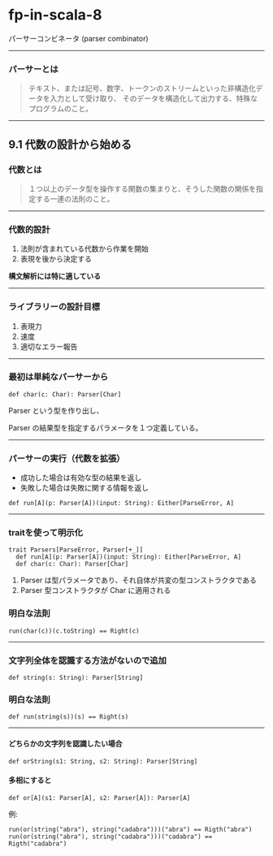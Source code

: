 # fp-in-scala-8

パーサーコンビネータ
(parser combinator)

---

### パーサーとは

> テキスト、または記号、数字、トークンのストリームといった非構造化データを入力として受け取り、
そのデータを構造化して出力する、特殊なプログラムのこと。

---

## 9.1 代数の設計から始める

### 代数とは

> １つ以上のデータ型を操作する関数の集まりと、そうした関数の関係を指定する一連の法則のこと。

---

### 代数的設計

1. 法則が含まれている代数から作業を開始
2. 表現を後から決定する


**構文解析には特に適している**

---

### ライブラリーの設計目標

1. 表現力
2. 速度
3. 適切なエラー報告

---

### 最初は単純なパーサーから

```
def char(c: Char): Parser[Char]

```

Parser という型を作り出し、

Parser の結果型を指定するパラメータを１つ定義している。

---

### パーサーの実行（代数を拡張）

* 成功した場合は有効な型の結果を返し
* 失敗した場合は失敗に関する情報を返し


```
def run[A](p: Parser[A])(input: String): Either[ParseError, A]
```

---

### traitを使って明示化

```
trait Parsers[ParseError, Parser[+_]]
  def run[A](p: Parser[A])(input: String): Either[ParseError, A]
  def char(c: Char): Parser[Char]
```

1. Parser は型パラメータであり、それ自体が共変の型コンストラクタである
2. Parser 型コンストラクタが Char に適用される

### 明白な法則

```
run(char(c))(c.toString) == Right(c)
```

---

### 文字列全体を認識する方法がないので追加

```
def string(s: String): Parser[String]
```

### 明白な法則

```
def run(string(s))(s) == Right(s)
```

---

#### どちらかの文字列を認識したい場合

```
def orString(s1: String, s2: String): Parser[String]
```

#### 多相にすると

```
def or[A](s1: Parser[A], s2: Parser[A]): Parser[A]
```

例:

```
run(or(string("abra"), string("cadabra")))("abra") == Rigth("abra")
run(or(string("abra"), string("cadabra")))("cadabra") == Rigth("cadabra")
```
